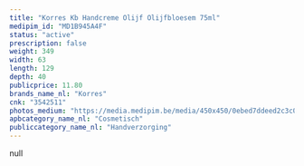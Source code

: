 ```yaml
---
title: "Korres Kb Handcreme Olijf Olijfbloesem 75ml"
medipim_id: "MD1B945A4F"
status: "active"
prescription: false
weight: 349
width: 63
length: 129
depth: 40
publicprice: 11.80
brands_name_nl: "Korres"
cnk: "3542511"
photos_medium: "https://media.medipim.be/media/450x450/0ebed7ddeed2c3c07719cc24e696cce4.jpg"
apbcategory_name_nl: "Cosmetisch"
publiccategory_name_nl: "Handverzorging"
---
```

null
